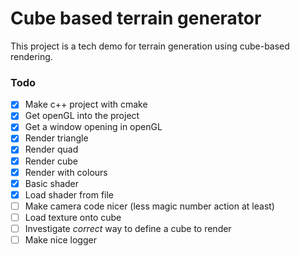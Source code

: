 # Cube based terrain generator

This project is a tech demo for terrain generation using cube-based rendering.

### Todo

- [x] Make c++ project with cmake
- [x] Get openGL into the project
- [x] Get a window opening in openGL
- [x] Render triangle
- [x] Render quad
- [x] Render cube
- [x] Render with colours
- [x] Basic shader
- [x] Load shader from file
- [ ] Make camera code nicer (less magic number action at least)
- [ ] Load texture onto cube
- [ ] Investigate _correct_ way to define a cube to render
- [ ] Make nice logger
